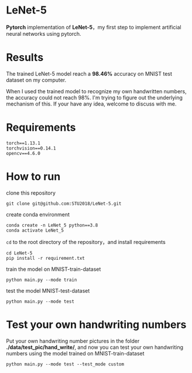 # LeNet-5

**Pytorch** implementation of **LeNet-5**，my first step to implement artificial neural networks using pytorch.



# Results

The trained LeNet-5 model reach a **98.46%** accuracy on MNIST test dataset on my computer. 

When I used the trained model to recognize my own handwritten numbers, the accuracy could not reach 98%. I'm trying to figure out the underlying mechanism of this. If your have any idea, welcome to discuss with me.



# Requirements

```
torch==1.13.1
torchvision==0.14.1
opencv==4.6.0
```



# How to run

clone this repository

```
git clone git@github.com:STU2018/LeNet-5.git
```

 create conda environment

```
conda create -n LeNet_5 python==3.8
conda activate LeNet_5
```

`cd` to the root directory of the repository，and install requirements

```
cd LeNet-5
pip install -r requirement.txt
```

train the model on MNIST-train-dataset

```
python main.py --mode train
```

test the model MNIST-test-dataset

```
python main.py --mode test
```



# Test your own handwriting numbers

Put your own handwriting number pictures in the folder **./data/test_pic/hand_write/**, and now you can test your own handwriting numbers using the model trained on MNIST-train-dataset

```
python main.py --mode test --test_mode custom
```

